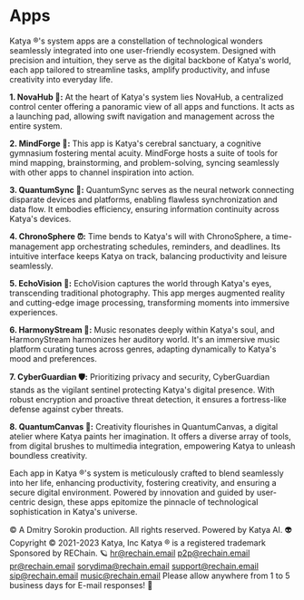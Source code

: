 # Apps

Katya ®️'s system apps are a constellation of technological wonders seamlessly integrated into one user-friendly ecosystem. Designed with precision and intuition, they serve as the digital backbone of Katya's world, each app tailored to streamline tasks, amplify productivity, and infuse creativity into everyday life.

**1. NovaHub 🚀:** At the heart of Katya's system lies NovaHub, a centralized control center offering a panoramic view of all apps and functions. It acts as a launching pad, allowing swift navigation and management across the entire system.

**2. MindForge 🧠:** This app is Katya's cerebral sanctuary, a cognitive gymnasium fostering mental acuity. MindForge hosts a suite of tools for mind mapping, brainstorming, and problem-solving, syncing seamlessly with other apps to channel inspiration into action.

**3. QuantumSync 🔗:** QuantumSync serves as the neural network connecting disparate devices and platforms, enabling flawless synchronization and data flow. It embodies efficiency, ensuring information continuity across Katya's devices.

**4. ChronoSphere ⏰:** Time bends to Katya's will with ChronoSphere, a time-management app orchestrating schedules, reminders, and deadlines. Its intuitive interface keeps Katya on track, balancing productivity and leisure seamlessly.

**5. EchoVision 📸:** EchoVision captures the world through Katya's eyes, transcending traditional photography. This app merges augmented reality and cutting-edge image processing, transforming moments into immersive experiences.

**6. HarmonyStream 🎵:** Music resonates deeply within Katya's soul, and HarmonyStream harmonizes her auditory world. It's an immersive music platform curating tunes across genres, adapting dynamically to Katya's mood and preferences.

**7. CyberGuardian 🛡️:** Prioritizing privacy and security, CyberGuardian stands as the vigilant sentinel protecting Katya's digital presence. With robust encryption and proactive threat detection, it ensures a fortress-like defense against cyber threats.

**8. QuantumCanvas 🎨:** Creativity flourishes in QuantumCanvas, a digital atelier where Katya paints her imagination. It offers a diverse array of tools, from digital brushes to multimedia integration, empowering Katya to unleash boundless creativity.

Each app in Katya ®️'s system is meticulously crafted to blend seamlessly into her life, enhancing productivity, fostering creativity, and ensuring a secure digital environment. Powered by innovation and guided by user-centric design, these apps epitomize the pinnacle of technological sophistication in Katya's universe.

©
A Dmitry Sorokin production. All rights reserved.
Powered by Katya AI. 👽
Copyright © 2021-2023 Katya, Inc
Katya ® is a registered trademark
Sponsored by REChain. 🪐
hr@rechain.email
p2p@rechain.email
pr@rechain.email
sorydima@rechain.email
support@rechain.email
sip@rechain.email
music@rechain.email
Please allow anywhere from 1 to 5 business days for E-mail responses! 💌
